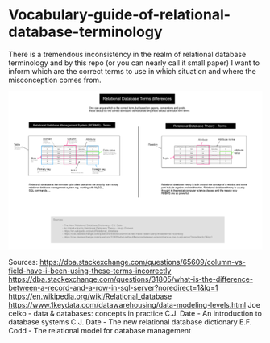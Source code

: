 # Vocabulary-guide-of-relational-database-terminology
There is a tremendous inconsistency in the realm of relational database terminology and by this repo (or you can nearly call it small paper) I want to inform which are the correct terms to use in which situation and where the misconception comes from.

![](https://raw.githubusercontent.com/advename/Vocabulary-guide-of-relational-database-terminology/master/difference.jpg)


Sources:
https://dba.stackexchange.com/questions/65609/column-vs-field-have-i-been-using-these-terms-incorrectly
https://dba.stackexchange.com/questions/31805/what-is-the-difference-between-a-record-and-a-row-in-sql-server?noredirect=1&lq=1
https://en.wikipedia.org/wiki/Relational_database
https://www.1keydata.com/datawarehousing/data-modeling-levels.html
Joe celko - data & databases: concepts in practice
C.J. Date - An introduction to database systems
C.J. Date - The new relational database dictionary
E.F. Codd - The relational model for database management

